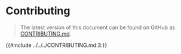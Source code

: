 # Contributing

> The latest version of this document can be found on GitHub as 
> [CONTRIBUTING.md](https://github.com/johnstonskj/rust-asdi/CONTRIBUTING.md).

{{#include ../../../CONTRIBUTING.md:3:}}